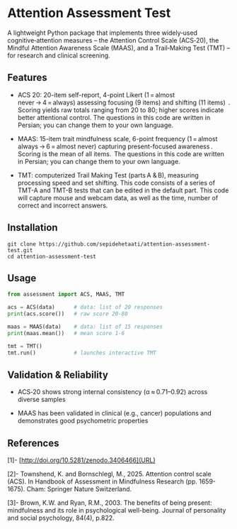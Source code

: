 # Attention Assessment Test
A lightweight Python package that implements three widely‑used cognitive‑attention measures – the Attention Control Scale (ACS‑20), the Mindful Attention Awareness Scale (MAAS), and a Trail‑Making Test (TMT) – for research and clinical screening.

## Features

- ACS 20: 20-item self-report, 4-point Likert (1 = almost never → 4 = always) assessing focusing (9 items) and shifting (11 items)  . Scoring yields raw totals ranging from 20 to 80; higher scores indicate better attentional control. The questions in this code are written in Persian; you can change them to your own language. 
- MAAS: 15-item trait mindfulness scale, 6-point frequency (1 = almost always → 6 = almost never) capturing present-focused awareness . Scoring is the mean of all items.  The questions in this code are written in Persian; you can change them to your own language. 
 
- TMT: computerized Trail Making Test (parts A & B), measuring processing speed and set shifting. This code consists of a series of TMT-A and TMT-B tests that can be edited in the default part. This code will capture mouse and webcam data, as well as the time, number of correct and incorrect answers.

## Installation
```
git clone https://github.com/sepidehetaati/attention-assessment-test.git
cd attention-assessment-test
```
## Usage
```python
from assessment import ACS, MAAS, TMT

acs = ACS(data)      # data: list of 20 responses
print(acs.score())   # raw score 20‑80

maas = MAAS(data)    # data: list of 15 responses
print(maas.mean())   # mean score 1‑6

tmt = TMT()
tmt.run()            # launches interactive TMT
```
## Validation & Reliability
- ACS‑20 shows strong internal consistency (α ≈ 0.71–0.92) across diverse samples 

- MAAS has been validated in clinical (e.g., cancer) populations and demonstrates good psychometric properties

## References
[1]-  [http://doi.org/10.5281/zenodo.3406466](URL)

[2]- Townshend, K. and Bornschlegl, M., 2025. Attention control scale (ACS). In Handbook of Assessment in Mindfulness Research (pp. 1659-1675). Cham: Springer Nature Switzerland.

[3]- Brown, K.W. and Ryan, R.M., 2003. The benefits of being present: mindfulness and its role in psychological well-being. Journal of personality and social psychology, 84(4), p.822.
